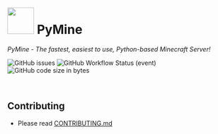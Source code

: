 # <img src="https://i.imgur.com/LHDnix6.png" height=60> PyMine
*PyMine - The fastest, easiest to use, Python-based Minecraft Server!*

![GitHub issues](https://img.shields.io/github/issues/py-mine/PyMine) ![GitHub Workflow Status (event)](https://img.shields.io/github/workflow/status/py-mine/PyMine/Python%20application?event=push) ![GitHub code size in bytes](https://img.shields.io/github/languages/code-size/py-mine/PyMine) 

<br>

## Contributing
* Please read [CONTRIBUTING.md](https://github.com/py-mine/PyMine/blob/main/CONTRIBUTING.md)
 
